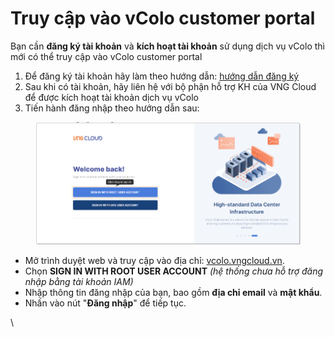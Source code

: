 # Truy cập vào vColo customer portal

Bạn cần **đăng ký tài khoản** và **kích hoạt tài khoản** sử dụng dịch vụ vColo thì mới có thể truy cập vào vColo customer portal

1. Để đăng ký tài khoản hãy làm theo hướng dẫn: [hướng dẫn đăng ký](../huong-dan-su-dung-tai-khoan/dang-ky-tai-khoan.md)
2. Sau khi có tài khoản, hãy liên hệ với bộ phận hỗ trợ KH của VNG Cloud để được kích hoạt tài khoản dịch vụ vColo
3. Tiến hành đăng nhập theo hướng dẫn sau:

<figure><img src="../.gitbook/assets/image (2) (1) (1).png" alt=""><figcaption></figcaption></figure>

* Mở trình duyệt web và truy cập vào địa chỉ: [vcolo.vngcloud.vn](https://vcolo.vngcloud.vn/).
* Chọn **SIGN IN WITH ROOT USER ACCOUNT** _(hệ thống chưa hỗ trợ đăng nhập bằng tài khoản IAM)_
* Nhập thông tin đăng nhập của bạn, bao gồm **địa chỉ email** và **mật khẩu**.
* Nhấn vào nút "**Đăng nhập**" để tiếp tục.

\
